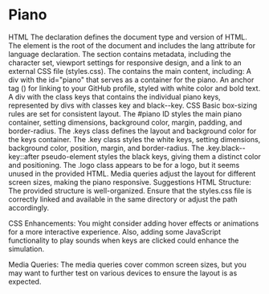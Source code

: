 # Piano
HTML
The <!DOCTYPE html> declaration defines the document type and version of HTML.
The <html> element is the root of the document and includes the lang attribute for language declaration.
The <head> section contains metadata, including the character set, viewport settings for responsive design, and a link to an external CSS file (styles.css).
The <body> contains the main content, including:
A div with the id="piano" that serves as a container for the piano.
An anchor tag (<a>) for linking to your GitHub profile, styled with white color and bold text.
A div with the class keys that contains the individual piano keys, represented by divs with classes key and black--key.
CSS
Basic box-sizing rules are set for consistent layout.
The #piano ID styles the main piano container, setting dimensions, background color, margin, padding, and border-radius.
The .keys class defines the layout and background color for the keys container.
The .key class styles the white keys, setting dimensions, background color, position, margin, and border-radius.
The .key.black--key::after pseudo-element styles the black keys, giving them a distinct color and positioning.
The .logo class appears to be for a logo, but it seems unused in the provided HTML.
Media queries adjust the layout for different screen sizes, making the piano responsive.
Suggestions
HTML Structure: The provided structure is well-organized. Ensure that the styles.css file is correctly linked and available in the same directory or adjust the path accordingly.

CSS Enhancements: You might consider adding hover effects or animations for a more interactive experience. Also, adding some JavaScript functionality to play sounds when keys are clicked could enhance the simulation.

Media Queries: The media queries cover common screen sizes, but you may want to further test on various devices to ensure the layout is as expected.
